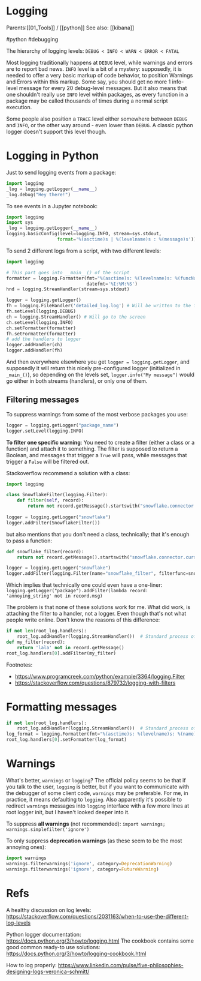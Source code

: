 # Logging

Parents:[[01_Tools]] / [[python]]
See also: [[kibana]]

#python #debugging


The hierarchy of logging levels: `DEBUG < INFO < WARN < ERROR < FATAL`

Most logging traditionally happens at `DEBUG` level, while warnings and errors are to report bad news. `INFO` level is a bit of a mystery: supposedly, it is needed to offer a very basic markup of code behavior, to position Warnings and Errors within this markup. Some say, you should get no more 1 info-level message for every 20 debug-level messages. But it also means that one shouldn't really use `INFO` level within packages, as every function in a package may be called thousands of times during a normal script execution.

Some people also position a `TRACE` level either somewhere between `DEBUG` and `INFO`, or the other way around - even lower than `DEBUG`. A classic python logger doesn't support this level though.

# Logging in Python

Just to send logging events from a package:
```python
import logging
_log = logging.getLogger(__name__)
_log.debug("Hey there!")
```

To see events in a Jupyter notebook:
```python
import logging
import sys
_log = logging.getLogger(__name__)
logging.basicConfig(level=logging.INFO, stream=sys.stdout,
                   format='%(asctime)s | %(levelname)s : %(message)s'))
```

To send 2 different logs from a script, with two different levels:
```python
import logging

# This part goes into __main__() of the script
formatter = logging.Formatter(fmt="%(asctime)s: %(levelname)s: %(funcName)s: %(message)s",
                              datefmt='%I:%M:%S')
hnd = logging.StreamHandler(stream=sys.stdout)

logger = logging.getLogger()
fh = logging.FileHandler('detailed_log.log') # Will be written to the file
fh.setLevel(logging.DEBUG)
ch = logging.StreamHandler() # Will go to the screen
ch.setLevel(logging.INFO)
ch.setFormatter(formatter)
fh.setFormatter(formatter)
# add the handlers to logger
logger.addHandler(ch)
logger.addHandler(fh)
```

And then everywhere elsewhere you get `logger = logging.getLogger`, and supposedly it will return this nicely pre-configured logger (initialized in `_main_()`), so depending on the levels set, `logger.info("My message")` would go either in both streams (handlers), or only one of them.

## Filtering messages

To suppress warnings from some of the most verbose packages you use:
```python
logger = logging.getLogger("package_name")
logger.setLevel(logging.INFO)
```

**To filter one specific warning**: You need to create a filter (either a class or a function) and attach it to something. The filter is supposed to return a Boolean, and messages that trigger a `True` will pass, while messages that trigger a `False` will be filtered out.

Stackoverflow recommend a solution with a class:
```python
import logging

class SnowflakeFilter(logging.Filter):
    def filter(self, record): 
        return not record.getMessage().startswith("snowflake.connector.cursor: query execution done") 
    
logger = logging.getLogger("snowflake") 
logger.addFilter(SnowflakeFilter())
```

but also mentions that you don't need a class, technically; that it's enough to pass a function:
```python
def snowflake_filter(record): 
    return not record.getMessage().startswith("snowflake.connector.cursor: query execution done") 

logger = logging.getLogger("snowflake")
logger.addFilter(logging.Filter(name="snowflake_filter", filterfunc=snowflake_filter))
```

Which implies that technically one could even have a one-liner:
`logging.getLogger("package").addFilter(lambda record: 'annoying_string' not in record.msg)`

The problem is that none of these solutions work for me. What did work, is attaching the filter to a handler, not a logger. Even though that's not what people write online. Don't know the reasons of this difference:

```python
if not len(root_log.handlers):  
    root_log.addHandler(logging.StreamHandler())  # Standard process of handler creation
def my_filter(record):
    return 'lala' not in record.getMessage()
root_log.handlers[0].addFilter(my_filter)
```
Footnotes:
* https://www.programcreek.com/python/example/3364/logging.Filter
* https://stackoverflow.com/questions/879732/logging-with-filters 

# Formatting messages

```python
if not len(root_log.handlers):  
    root_log.addHandler(logging.StreamHandler())  # Standard process of handler creation
log_format = logging.Formatter(fmt="%(asctime)s: %(levelname)s: %(name)s: %(message)s")
root_log.handlers[0].setFormatter(log_format)     
```

# Warnings

What's better, `warnings` or `logging`? The official policy seems to be that if you talk to the user, `logging` is better, but if you want to communicate with the debugger of some client code, `warnings` may be preferable. For me, in practice, it means defaulting to `logging`. Also apparently it's possible to redirect `warnings` messages into `logging` interface with a few more lines at root logger init, but I haven't looked deeper into it.

To suppress **all warnings** (not recommended):
`import warnings; warnings.simplefilter('ignore')`

To only suppress **deprecation warnings** (as these seem to be the most annoying ones):
```python
import warnings
warnings.filterwarnings('ignore', category=DeprecationWarning)
warnings.filterwarnings('ignore', category=FutureWarning)
```

# Refs

A healthy discussion on log levels:
https://stackoverflow.com/questions/2031163/when-to-use-the-different-log-levels

Python logger documentation:
https://docs.python.org/3/howto/logging.html
The cookbook contains some good common ready-to use solutions:
https://docs.python.org/3/howto/logging-cookbook.html

How to log properly:
https://www.linkedin.com/pulse/five-philosophies-designing-logs-veronica-schmitt/